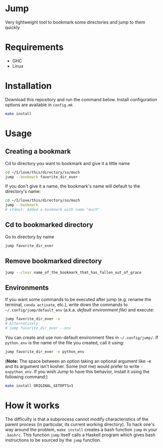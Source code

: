 Jump
===================

Very lightweight tool to bookmark some directories and jump to them quickly

# Requirements

  - GHC
  - Linux

# Installation

Download this repository and run the command below. Install configuration options are available in ``config.mk``

```bash
make install
```


# Usage

## Creating a bookmark

Cd to directory you want to bookmark and give it a little name

```bash
cd ~/I/love/this/directory/so/much
jump --bookmark favorite_dir_ever
```

If you don't give it a name, the bookmark's name will default to the directory's name:

```bash
cd ~/I/love/this/directory/so/much
jump --bookmark
# stdout: Added a bookmark with name "much"
```


## Cd to bookmarked directory

Go to directory by name
```bash
jump favorite_dir_ever
```

## Remove bookmarked directory

```bash
jump --clear name_of_the_bookmark_that_has_fallen_out_of_grace
```

## Environments

If you want some commands to be executed after jump (e.g. rename the terminal, ``conda activate``, etc.), write down the commands to ``~/.config/jump/default_env`` (a.k.a. *default environment file*) and execute:

```bash
jump favorite_dir_ever -e
# Alternatively
# jump favorite_dir_ever --env
```

You can create and use non-default environment files in ``~/.config/jump/``. If ``python_env`` is the name of the file you created, call it using:

```bash
jump favorite_dir_ever -e python_env
```

(**Note:** The space between an option taking an optional argument like -e and its argument isn't kosher. Some (not me) would prefer to write ``-e=python_env``. If you wish Jump to have this behavior, install it using the following command:)

```bash
make install ORIGINAL_GETOPTS=1
```


# How it works

The difficulty is that a subprocess cannot modify characteristics of the parent process (in particular, its current working directory). To hack one's way around the problem, ``make install`` creates a bash function ``jump`` in your ``.bashrc``. This function ``jump`` itself calls a Haskell program which gives bash instructions to be sourced by the ``jump`` function. 